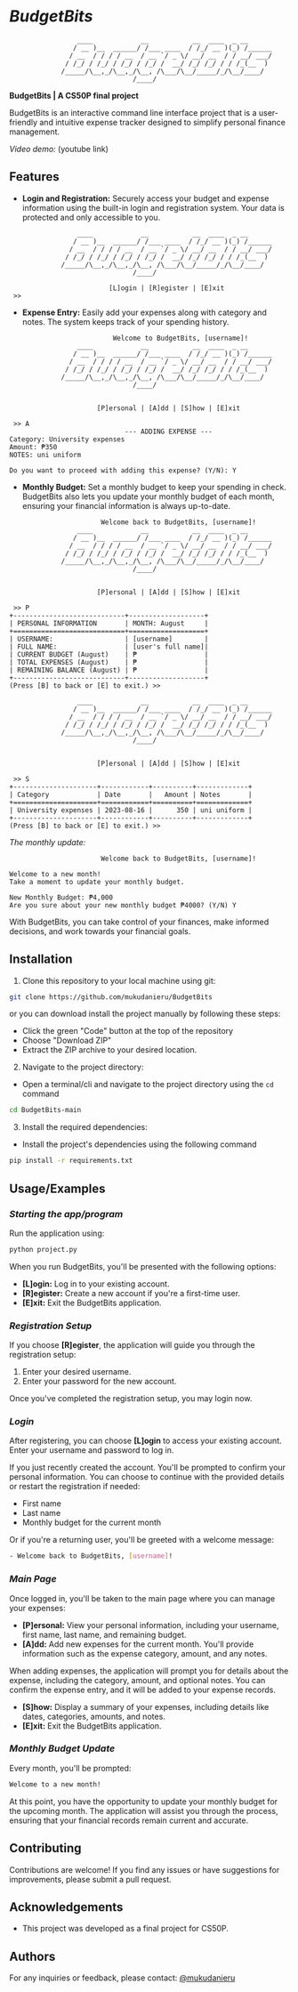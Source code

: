 # **_BudgetBits_**

```
                 ____            __           __  ____  _ __
                / __ )__  ______/ /___ ____  / /_/ __ )(_) /______
               / __  / / / / __  / __ `/ _ \/ __/ __  / / __/ ___/
              / /_/ / /_/ / /_/ / /_/ /  __/ /_/ /_/ / / /_(__  )
             /_____/\__,_/\__,_/\__, /\___/\__/_____/_/\__/____/
                               /____/
```

**BudgetBits | A CS50P final project**

BudgetBits is an interactive command line interface project that is a user-friendly and intuitive expense tracker designed to simplify personal finance management.

_Video demo:_ (youtube link)

## Features

- **Login and Registration:** Securely access your budget and expense information using the built-in login and registration system. Your data is protected and only accessible to you.

```
                 ____            __           __  ____  _ __
                / __ )__  ______/ /___ ____  / /_/ __ )(_) /______
               / __  / / / / __  / __ `/ _ \/ __/ __  / / __/ ___/
              / /_/ / /_/ / /_/ / /_/ /  __/ /_/ /_/ / / /_(__  )
             /_____/\__,_/\__,_/\__, /\___/\__/_____/_/\__/____/
                               /____/

                         [L]ogin | [R]egister | [E]xit
 >>
```

- **Expense Entry:** Easily add your expenses along with category and notes. The system keeps track of your spending history.

```
                          Welcome to BudgetBits, [username]!
                 ____            __           __  ____  _ __
                / __ )__  ______/ /___ ____  / /_/ __ )(_) /______
               / __  / / / / __  / __ `/ _ \/ __/ __  / / __/ ___/
              / /_/ / /_/ / /_/ / /_/ /  __/ /_/ /_/ / / /_(__  )
             /_____/\__,_/\__,_/\__, /\___/\__/_____/_/\__/____/
                               /____/


                      [P]ersonal | [A]dd | [S]how | [E]xit

 >> A
                             --- ADDING EXPENSE ---
Category: University expenses
Amount: ₱350
NOTES: uni uniform

Do you want to proceed with adding this expense? (Y/N): Y
```

- **Monthly Budget:** Set a monthly budget to keep your spending in check. BudgetBits also lets you update your monthly budget of each month, ensuring your financial information is always up-to-date.

```
                       Welcome back to BudgetBits, [username]!
                 ____            __           __  ____  _ __
                / __ )__  ______/ /___ ____  / /_/ __ )(_) /______
               / __  / / / / __  / __ `/ _ \/ __/ __  / / __/ ___/
              / /_/ / /_/ / /_/ / /_/ /  __/ /_/ /_/ / / /_(__  )
             /_____/\__,_/\__,_/\__, /\___/\__/_____/_/\__/____/
                               /____/


                      [P]ersonal | [A]dd | [S]how | [E]xit

 >> P
+----------------------------+-------------------+
| PERSONAL INFORMATION       | MONTH: August     |
+============================+===================+
| USERNAME:                  | [username]        |
| FULL NAME:                 | [user's full name]|
| CURRENT BUDGET (August)    | ₱                 |
| TOTAL EXPENSES (August)    | ₱                 |
| REMAINING BALANCE (August) | ₱                 |
+----------------------------+-------------------+
(Press [B] to back or [E] to exit.) >>
```

```
                 ____            __           __  ____  _ __
                / __ )__  ______/ /___ ____  / /_/ __ )(_) /______
               / __  / / / / __  / __ `/ _ \/ __/ __  / / __/ ___/
              / /_/ / /_/ / /_/ / /_/ /  __/ /_/ /_/ / / /_(__  )
             /_____/\__,_/\__,_/\__, /\___/\__/_____/_/\__/____/
                               /____/


                      [P]ersonal | [A]dd | [S]how | [E]xit

 >> S
+---------------------+------------+----------+-------------+
| Category            | Date       |   Amount | Notes       |
+=====================+============+==========+=============+
| University expenses | 2023-08-16 |      350 | uni uniform |
+---------------------+------------+----------+-------------+
(Press [B] to back or [E] to exit.) >>
```

_The monthly update:_

```
                       Welcome back to BudgetBits, [username]!

Welcome to a new month!
Take a moment to update your monthly budget.

New Monthly Budget: ₱4,000
Are you sure about your new monthly budget ₱4000? (Y/N) Y
```

With BudgetBits, you can take control of your finances, make informed decisions, and work towards your financial goals.

## Installation

1. Clone this repository to your local machine using git:

```bash
git clone https://github.com/mukudanieru/BudgetBits
```

or you can download install the project manually by following these steps:

- Click the green "Code" button at the top of the repository
- Choose "Download ZIP"
- Extract the ZIP archive to your desired location.

2. Navigate to the project directory:

- Open a terminal/cli and navigate to the project directory using the `cd` command

```bash
cd BudgetBits-main
```

3. Install the required dependencies:

- Install the project's dependencies using the following command

```bash
pip install -r requirements.txt
```

## Usage/Examples

### _Starting the app/program_

Run the application using:

```bash
python project.py
```

When you run BudgetBits, you'll be presented with the following options:

- **[L]ogin:** Log in to your existing account.
- **[R]egister:** Create a new account if you're a first-time user.
- **[E]xit:** Exit the BudgetBits application.

### _Registration Setup_

If you choose **[R]egister**, the application will guide you through the registration setup:

1. Enter your desired username.
2. Enter your password for the new account.

Once you've completed the registration setup, you may login now.

### _Login_

After registering, you can choose **[L]ogin** to access your existing account. Enter your username and password to log in.

If you just recently created the account. You'll be prompted to confirm your personal information. You can choose to continue with the provided details or restart the registration if needed:

- First name
- Last name
- Monthly budget for the current month

Or if you're a returning user, you'll be greeted with a welcome message:

```bash
- Welcome back to BudgetBits, [username]!
```

### _Main Page_

Once logged in, you'll be taken to the main page where you can manage your expenses:

- **[P]ersonal:** View your personal information, including your username, first name, last name, and remaining budget.
- **[A]dd:** Add new expenses for the current month. You'll provide information such as the expense category, amount, and any notes.

When adding expenses, the application will prompt you for details about the expense, including the category, amount, and optional notes. You can confirm the expense entry, and it will be added to your expense records.

- **[S]how:** Display a summary of your expenses, including details like dates, categories, amounts, and notes.
- **[E]xit:** Exit the BudgetBits application.

### _Monthly Budget Update_

Every month, you'll be prompted:

```bash
Welcome to a new month!
```

At this point, you have the opportunity to update your monthly budget for the upcoming month. The application will assist you through the process, ensuring that your financial records remain current and accurate.

## Contributing

Contributions are welcome! If you find any issues or have suggestions for improvements, please submit a pull request.

## Acknowledgements

- This project was developed as a final project for CS50P.

## Authors

For any inquiries or feedback, please contact: [@mukudanieru](https://github.com/mukudanieru)
